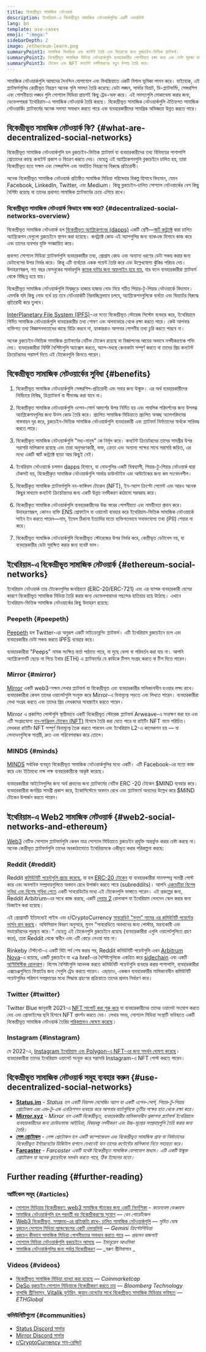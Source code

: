 ```yaml
---
title: বিকেন্দ্রীভূত সামাজিক নেটওয়ার্ক
description: ইথেরিয়াম-এ বিকেন্দ্রীভূত সামাজিক নেটওয়ার্কগুলির একটি ওভারভিউ
lang: bn
template: use-cases
emoji: ":mega:"
sidebarDepth: 2
image: /ethereum-learn.png
summaryPoint1: সামাজিক মিথস্ক্রিয়া এবং কন্টেন্ট তৈরি এবং বিতরণের জন্য ব্লকচেইন-ভিত্তিক প্ল্যাটফর্ম।
summaryPoint2: বিকেন্দ্রীভূত সামাজিক মিডিয়া নেটওয়ার্কগুলি ব্যবহারকারীর গোপনীয়তা রক্ষা করে এবং ডেটা সুরক্ষা বাড়ায়।
summaryPoint3: টোকেন এবং NFT কনটেন্ট নগদীকরণের নতুন উপায় তৈরি করে।
---
```


সামাজিক নেটওয়ার্কগুলি আমাদের দৈনন্দিন যোগাযোগ এবং মিথস্ক্রিয়াতে একটি বিশাল ভূমিকা পালন করে। যাইহোক, এই প্ল্যাটফর্মগুলির কেন্দ্রীভূত নিয়ন্ত্রণ অনেক গুলি সমস্যা তৈরি করেছে: ডেটা লঙ্ঘন, সার্ভার বিভ্রাট, ডি-প্ল্যাটফর্মিং, সেন্সরশিপ এবং গোপনীয়তা লঙ্ঘন গুলি সোশ্যাল মিডিয়া প্রায়শই কিছু ট্রেড-অফ করে। এই সমস্যাগুলি মোকাবেলা করার জন্য, ডেভেলপাররা ইথেরিয়াম-এ সামাজিক নেটওয়ার্ক তৈরি করছে। বিকেন্দ্রীভূত সামাজিক নেটওয়ার্কগুলি ঐতিহ্যগত সামাজিক নেটওয়ার্কিং প্ল্যাটফর্মের অনেক সমস্যা সমাধান করতে পারে এবং ব্যবহারকারীদের সামগ্রিক অভিজ্ঞতা উন্নত করতে পারে।

## বিকেন্দ্রীভূত সামাজিক নেটওয়ার্ক কি? {#what-are-decentralized-social-networks}

বিকেন্দ্রীভূত সামাজিক নেটওয়ার্কগুলি হল ব্লকচেইন-ভিত্তিক প্ল্যাটফর্ম যা ব্যবহারকারীদের তথ্য বিনিময়ের পাশাপাশি শ্রোতাদের কাছে কনটেন্ট প্রকাশ ও বিতরণ করতে দেয়। যেহেতু এই অ্যাপ্লিকেশনগুলি ব্লকচেইনে চালিত হয়, তারা বিকেন্দ্রীভূত হতে সক্ষম এবং সেন্সরশিপ এবং অযাচিত নিয়ন্ত্রণের বিরুদ্ধে প্রতিরোধী।

অনেক বিকেন্দ্রীভূত সামাজিক নেটওয়ার্ক প্রতিষ্ঠিত সামাজিক মিডিয়া পরিষেবার বিকল্প হিসাবে বিদ্যমান, যেমন Facebook, LinkedIn, Twitter, এবং Medium। কিন্তু ব্লকচেইন-চালিত সোশ্যাল নেটওয়ার্কের বেশ কিছু বৈশিষ্ট্য রয়েছে যা তাদের প্রথাগত সামাজিক প্ল্যাটফর্মের চেয়ে এগিয়ে রাখে।

### বিকেন্দ্রীভূত সামাজিক নেটওয়ার্ক কিভাবে কাজ করে? {#decentralized-social-networks-overview}

বিকেন্দ্রীভূত সামাজিক নেটওয়ার্ক হল [বিকেন্দ্রীভূত অ্যাপ্লিকেশনের (dapps)](/dapps/) একটি শ্রেণী—[স্মার্ট কন্ট্র্যাক্ট](/developers/docs/smart-contracts/) দ্বারা চালিত অ্যাপ্লিকেশন যেগুলো ব্লকচেইনে স্থাপন করা হয়েছে। কনট্র্যাক্ট কোড এই অ্যাপগুলির জন্য ব্যাকএন্ড হিসাবে কাজ করে এবং তাদের ব্যবসার যুক্তি সংজ্ঞায়িত করে।

প্রথাগত সোশ্যাল মিডিয়া প্ল্যাটফর্মগুলি ব্যবহারকারীর তথ্য, প্রোগ্রাম কোড এবং অন্যান্য ধরণের ডেটা সঞ্চয় করার জন্য ডেটাবেসের উপর নির্ভর করে। কিন্তু এটি ব্যর্থতার একক পয়েন্ট তৈরি করে এবং উল্লেখযোগ্য ঝুঁকির পরিচয় দেয়। উদাহরণস্বরূপ, গত বছর ফেসবুকের সার্ভারগুলি [কয়েক ঘন্টার জন্য অফলাইন হয়ে যায়](https://www.npr.org/2021/10/05/1043211171/facebook-instagram-whatsapp-outage-business-impact), যার ফলে ব্যবহারকারীরা প্ল্যাটফর্ম থেকে বিচ্ছিন্ন হয়ে যায়।

বিকেন্দ্রীভূত সামাজিক নেটওয়ার্কগুলি বিশ্বজুড়ে হাজার হাজার নোড নিয়ে গঠিত পিয়ার-টু-পিয়ার নেটওয়ার্কে বিদ্যমান। এমনকি যদি কিছু নোড ব্যর্থ হয় তবে নেটওয়ার্কটি নিরবচ্ছিন্নভাবে চলবে, অ্যাপ্লিকেশনগুলিকে ব্যর্থতা এবং বিভ্রাটের বিরুদ্ধে প্রতিরোধী করে তুলবে।

[InterPlanetary File System (IPFS)](https://ipfs.io/)-এর মতো বিকেন্দ্রীভূত স্টোরেজ সিস্টেম ব্যবহার করে, ইথেরিয়ামে নির্মিত সামাজিক নেটওয়ার্কগুলি ব্যবহারকারীর তথ্য শোষণ এবং অপব্যবহার থেকে রক্ষা করতে পারে। কেউ আপনার ব্যক্তিগত তথ্য বিজ্ঞাপনদাতাদের কাছে বিক্রি করবে না, হ্যাকাররাও আপনার গোপনীয় তথ্য চুরি করতে পারবে না।

অনেক ব্লকচেইন-ভিত্তিক সামাজিক প্ল্যাটফর্মের নেটিভ টোকেন রয়েছে যা বিজ্ঞাপনের আয়ের অভাবে নগদীকরণকে শক্তি দেয়। ব্যবহারকারীরা নির্দিষ্ট বৈশিষ্ট্যগুলি অ্যাক্সেস করতে, অ্যাপ-মধ্যস্থ কেনাকাটা সম্পূর্ণ করতে বা তাদের প্রিয় কনটেন্ট ক্রিয়েটরদের পরামর্শ দিতে এই টোকেনগুলি কিনতে পারেন।

## বিকেন্দ্রীভূত সামাজিক নেটওয়ার্কের সুবিধা {#benefits}

1. বিকেন্দ্রীভূত সামাজিক নেটওয়ার্কগুলি সেন্সরশিপ-প্রতিরোধী এবং সবার জন্য উন্মুক্ত। এর অর্থ ব্যবহারকারীদের নির্বিচারে নিষিদ্ধ, ডিপ্ল্যাটফর্ম বা সীমাবদ্ধ করা যাবে না।

2. বিকেন্দ্রীকৃত সামাজিক নেটওয়ার্কগুলি ওপেন-সোর্স আদর্শের উপর নির্মিত হয় এবং পাবলিক পরিদর্শনের জন্য উপলব্ধ অ্যাপ্লিকেশনগুলির জন্য উত্স কোড তৈরি করে। প্রচলিত সামাজিক মিডিয়াতে প্রচলিত অস্বচ্ছ অ্যালগরিদমের বাস্তবায়ন দূর করে, ব্লকচেইন-ভিত্তিক সামাজিক নেটওয়ার্কগুলি ব্যবহারকারী এবং প্ল্যাটফর্ম নির্মাতাদের স্বার্থকে সারিবদ্ধ করতে পারে।

3. বিকেন্দ্রীকৃত সামাজিক নেটওয়ার্কগুলি "মধ্য-মানুষ" কে নির্মূল করে। কনটেন্ট ক্রিয়েটরদের তাদের সামগ্রীর উপর সরাসরি মালিকানা রয়েছে এবং তারা অনুসরণকারী, ভক্ত, ক্রেতা এবং অন্যান্য পক্ষের সাথে সরাসরি জড়িত, এর মধ্যে একটি স্মার্ট কন্ট্র্যাক্ট ছাড়া আর কিছুই নেই।

4. ইথেরিয়াম নেটওয়ার্কে চলমান dapps হিসাবে, যা নোডগুলির একটি বিশ্বব্যাপী, পিয়ার-টু-পিয়ার নেটওয়ার্ক দ্বারা টেকসই হয়, বিকেন্দ্রীকৃত সামাজিক নেটওয়ার্কগুলি সার্ভার ডাউনটাইম এবং আউটেজের জন্য কম সংবেদনশীল।

5. বিকেন্দ্রীকৃত সামাজিক প্ল্যাটফর্মগুলি নন-ফাঙ্গিবল টোকেন (NFT), ইন-অ্যাপ ক্রিপ্টো পেমেন্ট এবং আরও অনেক কিছুর মাধ্যমে কনটেন্ট ক্রিয়েটরদের জন্য একটি উন্নত নগদীকরণ কাঠামো সরবরাহ করে।

6. বিকেন্দ্রীকৃত সামাজিক নেটওয়ার্কগুলি ব্যবহারকারীদের উচ্চ স্তরের গোপনীয়তা এবং নামহীনতা প্রদান করে। উদাহরণস্বরূপ, কোনও ব্যক্তি ENS প্রোফাইল বা ওয়ালেট ব্যবহার করে ইথেরিয়াম-ভিত্তিক সামাজিক নেটওয়ার্কে সাইন ইন করতে পারেন—নাম, ইমেল ঠিকানা ইত্যাদির মতো ব্যক্তিগতভাবে সনাক্তযোগ্য তথ্য (PII) শেয়ার না করে।

7. বিকেন্দ্রীভূত সামাজিক নেটওয়ার্কগুলি বিকেন্দ্রীভূত স্টোরেজের উপর নির্ভর করে, কেন্দ্রীভূত ডেটাবেস নয়, যা ব্যবহারকারীর ডেটা সুরক্ষিত করার জন্য যথেষ্ট ভাল।

## ইথেরিয়াম-এ বিকেন্দ্রীভূত সামাজিক নেটওয়ার্ক {#ethereum-social-networks}

ইথেরিয়াম নেটওয়ার্ক তার টোকেনগুলির জনপ্রিয়তা (ERC-20/ERC-721) এবং এর ব্যাপক ব্যবহারকারী বেসের কারণে বিকেন্দ্রীভূত সামাজিক মিডিয়া তৈরি করার জন্য ডেভেলপারদের পছন্দের হাতিয়ার হয়ে উঠেছে। এখানে ইথেরিয়াম-ভিত্তিক সামাজিক নেটওয়ার্কের কিছু উদাহরণ রয়েছে:

### Peepeth {#peepeth}

[Peepeth](https://peepeth.com/) হল Twitter-এর অনুরূপ একটি মাইক্রোব্লগিং প্ল্যাটফর্ম। এটি ইথেরিয়াম ব্লকচেইনে চলে এবং ব্যবহারকারীর ডেটা সঞ্চয় করতে IPFS ব্যবহার করে।

ব্যবহারকারীরা "Peeps" নামক সংক্ষিপ্ত বার্তা পাঠাতে পারে, যা মুছে ফেলা বা পরিবর্তন করা যায় না। আপনি অ্যাপ্লিকেশনটি ছেড়ে না গিয়ে ইথার (ETH) এ প্ল্যাটফর্মের যে কাউকে টিপস সংগ্রহ করতে বা টিপ দিতে পারেন।

### Mirror {#mirror}

[Mirror](https://mirror.xyz/) একটি web3-সক্ষম লেখার প্ল্যাটফর্ম যা বিকেন্দ্রীভূত এবং ব্যবহারকারীর মালিকানাধীন হওয়ার লক্ষ্য রাখে। ব্যবহারকারীরা কেবল তাদের ওয়ালেটগুলি সংযুক্ত করে Mirror-এ বিনামূল্যে পড়তে এবং লিখতে পারেন। ব্যবহারকারীরা লেখা সংগ্রহ করতে এবং তাদের প্রিয় লেখকদের সাবস্ক্রাইব করতে পারেন।

Mirror এ প্রকাশিত পোস্টগুলি স্থায়ীভাবে একটি বিকেন্দ্রীভূত স্টোরেজ প্ল্যাটফর্ম Arweave-এ সংরক্ষণ করা হয় এবং এটি সংগ্রহযোগ্য [নন-ফাঞ্জিবল টোকেন (NFT)](/nft/) হিসাবে তৈরি করা যেতে পারে যা রাইটিং NFT নামে পরিচিত। লেখকরা রাইটিং NFT সম্পূর্ণ বিনামূল্যে তৈরু করতে পারবেন এবং ইথেরিয়াম L2-এ কালেকশন হয় — যা লেনদেনগুলিকে সাশ্রয়ী, দ্রুত এবং পরিবেশবান্ধব করে তোলে।

### MINDS {#minds}

[MINDS](https://www.minds.com/) সর্বাধিক ব্যবহৃত বিকেন্দ্রীভূত সামাজিক নেটওয়ার্কগুলির মধ্যে একটি। এটি Facebook-এর মতো কাজ করে এবং ইতিমধ্যে লক্ষ লক্ষ ব্যবহারকারীকে আকৃষ্ট করেছে।

ব্যবহারকারীরা আইটেমগুলির জন্য অর্থ প্রদানের জন্য প্ল্যাটফর্মের নেটিভ ERC -20 টোকেন $MIND ব্যবহার করে। ব্যবহারকারীরা জনপ্রিয় সামগ্রী প্রকাশ করে, ইকোসিস্টেমে অবদান রেখে এবং প্ল্যাটফর্মে অন্যদের উল্লেখ করে $MIND টোকেন উপার্জন করতে পারেন।

## ইথেরিয়াম-এ Web2 সামাজিক নেটওয়ার্ক {#web2-social-networks-and-ethereum}

[Web3](/web3/) নেটিভ সোশ্যাল প্ল্যাটফর্মগুলি কেবল মাত্র সোশ্যাল মিডিয়াতে ব্লকচেইন প্রযুক্তি অন্তর্ভুক্ত করার চেষ্টা করছে না। অনেক কেন্দ্রীভূত প্ল্যাটফর্মগুলি তাদের অবকাঠামোতে ইথেরিয়ামকে একীভূত করার পরিকল্পনা করছে:

### Reddit {#reddit}

Reddit [কমিউনিটি পয়েন্টগুলি প্রচার করেছে](https://cointelegraph.com/news/reddit-to-reportedly-tokenize-karma-points-and-onboard-500m-new-users), যা হল [ERC-20 টোকেন](/developers/docs/standards/tokens/erc-20/) যা ব্যবহারকারীরা মানসম্পন্ন সামগ্রী পোস্ট করে এবং অনলাইন সম্প্রদায়গুলিতে অবদান রেখে উপার্জন করতে পারে (subreddits)। আপনি [একচেটিয়া বিশেষ সুবিধা এবং বিশেষ সুবিধা পেতে](https://www.reddit.com/community-points/) একটি সাবরেডিটের মধ্যে এই টোকেনগুলি ভাঙ্গাতে পারেন। এই প্রকল্পের জন্য, Reddit Arbitrum-এর সাথে কাজ করছে, একটি [লেয়ার 2](/layer-2/) রোলআপ যা ইথেরিয়াম লেনদেন স্কেল করার জন্য ডিজাইন করা হয়েছে।

এই প্রোগ্রামটি ইতিমধ্যেই লাইভ এবং r/CryptoCurrency [সাবরেডিট "মুনস" নামের এর কমিউনিটি পয়েন্টের ভার্সন রান করছে](https://www.reddit.com/r/CryptoCurrency/wiki/moons_wiki)। অফিসিয়াল বিবরণ অনুসারে, মুনস "সাবরেডিতে অবদানের জন্য পোস্টার, মন্তব্যকারী এবং মডারেটরদের পুরস্কৃত করে।" যেহেতু এই টোকেনগুলি ব্লকচেইনে রয়েছে (ব্যবহারকারীরা এগুলি ওয়ালেটগুলিতে গ্রহণ করে), তারা Reddit থেকে স্বাধীন এবং এটি কেড়ে নেওয়া যায় না।

Rinkeby টেস্টনেট-এ একটি বিটা পর্ব শেষ করার পর, Reddit কমিউনিটি পয়েন্টগুলি এখন [Arbitrum Nova](https://nova.arbitrum.io/)-এ রয়েছে, একটি ব্লকচেইন যা <a href-এর বৈশিষ্ট্যগুলিকে একত্রিত করে [sidechain](/developers/docs/scaling/sidechains/) এবং একটি [অপ্টিমিস্টিক রোলআপ](/developers/docs/scaling/optimistic-rollups/)। বিশেষ বৈশিষ্ট্যগুলি আনলক করতে কমিউনিটি পয়েন্টগুলি ব্যবহার করার পাশাপাশি, ব্যবহারকারীরা এক্সচেঞ্জগুলিতে ফিয়াটের জন্য সেগুলি ট্রেড করতে পারেন। এছাড়াও, একজন ব্যবহারকারীর মালিকানাধীন কমিউনিটি পয়েন্টগুলির পরিমাণ সম্প্রদায়ের মধ্যে সিদ্ধান্ত গ্রহণের প্রক্রিয়াতে তাদের প্রভাব নির্ধারণ করে।

### Twitter {#twitter}

Twitter Blue জানুয়ারী 2021-এ [NFT সাপোর্ট করা শুরু করে](https://mashable.com/article/twitter-blue-nft-profile-picture) যা ব্যবহারকারীদের তাদের ওয়ালেট সংযোগ করতে দেয় এবং প্রোফাইলের ছবি হিসাবে NFT প্রদর্শন করতে দেয়। লেখার সময়, সোশ্যাল মিডিয়া সংস্থাটি ভবিষ্যতে একটি বিকেন্দ্রীভূত সামাজিক নেটওয়ার্ক তৈরির [পরিকল্পনাও ঘোষণা করেছে](https://www.theverge.com/2021/8/16/22627435/twitter-bluesky-lead-jay-graber-decentralized-social-web)।

### Instagram {#instagram}

মে 2022-এ, [Instagram ইথেরিয়াম এবং Polygon-এ NFT-এর জন্য সমর্থন ঘোষণা করেছে](https://about.instagram.com/blog/announcements/instagram-digital-collectibles)। ব্যবহারকারীরা তাদের ইথেরিয়াম ওয়ালেট সংযুক্ত করে সরাসরি Instagram-এ NFT পোস্ট করতে পারেন।

## বিকেন্দ্রীভূত সামাজিক নেটওয়ার্ক সমূহ ব্যবহার করুন {#use-decentralized-social-networks}

- **[Status.im](https://status.im/)** - _Status হল একটি নিরাপদ মেসেজিং অ্যাপ যা একটি ওপেন-সোর্স, পিয়ার-টু-পিয়ার প্রোটোকল এবং এন্ড-টু-এন্ড এনক্রিপশন ব্যবহার করে আপনার বার্তাগুলিকে তৃতীয় পক্ষের হাত থেকে রক্ষা করে।_
- **[Mirror.xyz](https://mirror.xyz/)** - _Mirror হল একটি বিকেন্দ্রীভূত, ব্যবহারকারীর মালিকানাধীন প্রকাশনা প্ল্যাটফর্ম ইথেরিয়ামে ব্যবহারকারীদের জন্য ক্রাউডফান্ড আইডিয়া, বিষয়বস্তু নগদীকরণ এবং উচ্চ-মূল্যের সম্প্রদায়গুলি তৈরি করার জন্য তৈরি।_
- **[লেন্স প্রোটোকল](https://lens.xyz/)** - _লেন্স প্রোটোকল হল একটি কম্পোজেবল এবং বিকেন্দ্রীভূত সামাজিক গ্রাফ যা নির্মাতাদের বিকেন্দ্রীভূত ইন্টারনেটের ডিজিটাল বাগানে যেখানেই যান তাদের কন্টেন্টের মালিকানা নিতে সহায়তা করে।_
- **[Farcaster](https://farcaster.xyz/)** - _Farcaster একটি যথেষ্ট বিকেন্দ্রীভূত সামাজিক যোগাযোগ মাধ্যম। এটি একটি উন্মুক্ত প্রোটোকল যা অনেক ক্লায়েন্টকে সমর্থন করতে পারে, ঠিক ইমেলের মতো।_

## Further reading {#further-reading}

### আর্টিকেল সমূহ {#articles}

- [সোশ্যাল মিডিয়ার বিকেন্দ্রীকরণ: web3 সামাজিক স্ট্যাকের জন্য একটি নির্দেশিকা](https://www.coinbase.com/blog/decentralizing-social-media-a-guide-to-the-web3-social-stack) - _কয়েনবেস ভেঞ্চারস_
- [সামাজিক নেটওয়ার্কগুলি হল পরবর্তী বড় বিকেন্দ্রীকরণের সুযোগ](https://www.coindesk.com/tech/2021/01/22/social-networks-are-the-next-big-decentralization-opportunity/) — _বেন গোয়ের্টজেল_
- [Web3 বিকেন্দ্রীভূত, সম্প্রদায়-এর প্রতিশ্রুতি রাখে- চালিত সামাজিক নেটওয়ার্কগুলি](https://venturebeat.com/2022/02/26/web3-holds-the-promise-of-decentralized-community-powered-social-networks/) — _সুমিত ঘোষ_
- [ব্লকচেন সোশ্যাল মিডিয়া ল্যান্ডস্কেপের একটি ওভারভিউ](https://www.gemini.com/cryptopedia/blockchain-social-media-decentralized-social-media) — _Gemini ক্রিপ্টোপিডিয়া_
- [ব্লকচেন কীভাবে সামাজিক মিডিয়া গোপনীয়তার সমাধান করতে পারে](https://www.investopedia.com/news/ethereum-blockchain-social-media-privacy-problem-linkedin-indorse/) — _প্রবলেন বাজপাই_
- [সোশ্যাল মিডিয়া নেটওয়ার্কগুলি ব্লকচেইনে আসছে](https://businesstechguides.co/what-are-decentralized-social-networks) — _ইমানুয়েল আওসিকা_
- [সামাজিক নেটওয়ার্কগুলির জন্য পর্যাপ্ত বিকেন্দ্রীকরণ](https://www.varunsrinivasan.com/2022/01/11/sufficient-decentralization-for-social-networks) — _বরুণ শ্রীনিবাসান _

### Videos {#videos}

- [বিকেন্দ্রীভূত সামাজিক মিডিয়া ব্যাখ্যা করা হয়েছে](https://www.youtube.com/watch?v=UdT2lpcGvcQ) — _Coinmarketcap_
- [DeSo ব্লকচেইন সোশ্যাল মিডিয়াকে বিকেন্দ্রীকরণ করতে চায়](https://www.youtube.com/watch?v=SG2HUiVp0rE) — _Bloomberg Technology_
- [বালাজি শ্রীনিবাসন, Vitalik বুটেরিন, জুয়ান বেনেটের সাথে বিকেন্দ্রীভূত সামাজিক মিডিয়ার ভবিষ্যত](https://www.youtube.com/watch?v=DTxE9KV3YrE) — _ETHGlobal_

### কমিউনিটিগুলো {#communities}

- [Status Discord সার্ভার](https://discord.com/invite/3Exux7Y)
- [Mirror Discord সার্ভার](https://discord.com/invite/txuCHcE8wV)
- [r/CryptoCurrency সাব-রেড্ডিট](https://www.reddit.com/r/CryptoCurrency/)
